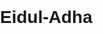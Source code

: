 # Eidul-Adha

<!DOCTYPE html>
<html lang="en">
<head>
    <meta charset="UTF-8">
    <meta name="viewport" content="width=device-width, initial-scale=1.0">
    <title>Eid-ul-Adha Form</title>
    <style>
        body {
            font-family: Arial, sans-serif;
            margin: 0;
            padding: 0;
        }

        .container {
            display: flex;
            justify-content: center;
            align-items: center;
            height: 100vh;
            background-color: #f3f3f3;
        }

        .content {
            width: 80%;
            max-width: 600px;
            padding: 20px;
            background-color: #fff;
            border-radius: 8px;
            box-shadow: 0 4px 8px rgba(0, 0, 0, 0.1);
        }

        .logo {
            text-align: center;
            margin-bottom: 20px;
        }

        .logo img {
            max-width: 100%;
            height: auto;
        }

        form {
            text-align: left;
        }

        .parts-container {
            display: flex;
            flex-direction: column;
        }

        .part {
            display: flex;
            align-items: center;
            margin-bottom: 8px;
        }

        input[type="checkbox"] {
            margin-right: 5px;
        }

        input[type="text"],
        input[type="number"],
        select,
        input[type="date"] {
            width: calc(100% - 16px);
            padding: 8px;
            margin-bottom: 12px;
            border: 1px solid #ccc;
            border-radius: 4px;
            box-sizing: border-box;
        }

        button {
            background-color: #4CAF50;
            color: white;
            padding: 10px 20px;
            border: none;
            border-radius: 4px;
            cursor: pointer;
        }

        button:hover {
            background-color: #45a049;
        }
    </style>
</head>
<body>
    <div class="container">
        <div class="content">
            <header class="logo">
                <img src="https://raw.githubusercontent.com/najiyameer/logo/1d6cff8d9d6f101efcb1134d19592a0cf3bcca94/Logo1.png.jpg" alt="Logo">
            </header>


            <form name="Invoice">
                <label for="name">Name:</label>
                <input type="text" id="name" name="name" placeholder="Your name" required>

                <label for="a_name">Animal Number:</label>
                <input type="number" id="a_number" name="a_number" placeholder="Animal Number" required>

                <div class="parts-container">
                    <div class="part">
                        <input type="checkbox" id="part1" name="part1">
                        <label for="part1">Part 1</label>
                    </div>
                    <div class="part">
                        <input type="checkbox" id="part2" name="part2">
                        <label for="part2">Part 2</label>
                    </div>
                    <div class="part">
                        <input type="checkbox" id="part3" name="part3">
                        <label for="part3">Part 3</label>
                    </div>

                    <div class="part">
                        <input type="checkbox" id="part4" name="part4">
                        <label for="part4">Part 4</label>
                    </div>

                    <div class="part">
                        <input type="checkbox" id="part5" name="part5">
                        <label for="part5">Part 5</label>
                    </div>

                    <div class="part">
                        <input type="checkbox" id="part6" name="part6">
                        <label for="part6">Part 6</label>
                    </div>

                    <div class="part">
                        <input type="checkbox" id="part7" name="part7">
                        <label for="part3">Part 7</label>
                    </div>
                    <!-- Add more parts as needed -->
                </div>

                <label for="date1">Select Date 1:</label>
                <input type="date" id="date1" name="date1" min="2024-06-01" max="2024-06-31" >

                <!-- Add similar date inputs for date2 and date3 -->

                <label for="date2">Select Date 2:</label>
                <input type="date" id="date2" name="date2" min="2024-06-01" max="2024-06-31" >

                <label for="date3">Select Date 3:</label>
                <input type="date" id="date3" name="date3" min="2024-06-01" max="2024-06-31" >

                <!-- Date selection -->
                <label for="date">Booking Date:</label>
                <input type="date" id="date" name="date" min="2024-05-25" max="2024-06-25">

                <!-- Set date to current date by default -->
                <script>
                    // Get current date in yyyy-mm-dd format
                    const today = new Date().toISOString().split('T')[0];

                    // Set the value of the date input field to today's date
                    document.getElementById('date').value = today;

                </script>

                <label for="phone">Contact Number:</label>
                <input type="text" id="phone" name="phone" required>

                <button type="submit">Submit</button>
            </form>
            <span id="Success"></span>
        </div>
    </div>

    <script>
        const scriptURL = 'https://script.google.com/macros/s/AKfycbwAHhOrMIbxCSDMIXmLxeggqP63RjxeMwIAjC0-V5As35KIVByDlKSeHDg_mdeH1z26/exec'
        const form = document.forms['Invoice'];
        const Success = document.getElementById('Success');
        form.addEventListener('submit', e => {
            e.preventDefault();
            const formData = new FormData(form);
            fetch(scriptURL, { method: 'POST', body: formData })
                .then(response => {
                    Success.textContent = "Data Successfully Submitted";
                    setTimeout(function() {
                        Success.textContent = "";
                    }, 2000);
                    form.reset();
                })
                .catch(error => console.error('Error!', error.message));
        });
    </script>
</body>
</html>
